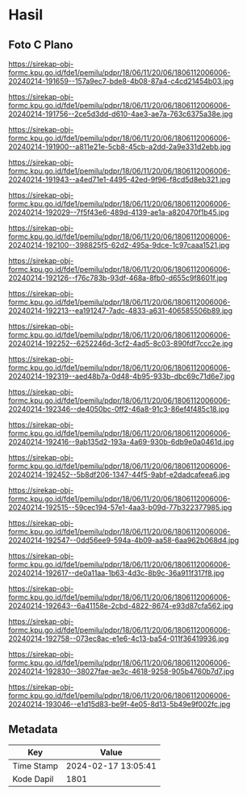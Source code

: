 # Hasil

## Foto C Plano

https://sirekap-obj-formc.kpu.go.id/fde1/pemilu/pdpr/18/06/11/20/06/1806112006006-20240214-191659--157a9ec7-bde8-4b08-87a4-c4cd21454b03.jpg

https://sirekap-obj-formc.kpu.go.id/fde1/pemilu/pdpr/18/06/11/20/06/1806112006006-20240214-191756--2ce5d3dd-d610-4ae3-ae7a-763c6375a38e.jpg

https://sirekap-obj-formc.kpu.go.id/fde1/pemilu/pdpr/18/06/11/20/06/1806112006006-20240214-191900--a811e21e-5cb8-45cb-a2dd-2a9e331d2ebb.jpg

https://sirekap-obj-formc.kpu.go.id/fde1/pemilu/pdpr/18/06/11/20/06/1806112006006-20240214-191943--a4ed71e1-4495-42ed-9f96-f8cd5d8eb321.jpg

https://sirekap-obj-formc.kpu.go.id/fde1/pemilu/pdpr/18/06/11/20/06/1806112006006-20240214-192029--7f5f43e6-489d-4139-ae1a-a820470f1b45.jpg

https://sirekap-obj-formc.kpu.go.id/fde1/pemilu/pdpr/18/06/11/20/06/1806112006006-20240214-192100--398825f5-62d2-495a-9dce-1c97caaa1521.jpg

https://sirekap-obj-formc.kpu.go.id/fde1/pemilu/pdpr/18/06/11/20/06/1806112006006-20240214-192126--f76c783b-93df-468a-8fb0-d655c9f8601f.jpg

https://sirekap-obj-formc.kpu.go.id/fde1/pemilu/pdpr/18/06/11/20/06/1806112006006-20240214-192213--ea191247-7adc-4833-a631-406585506b89.jpg

https://sirekap-obj-formc.kpu.go.id/fde1/pemilu/pdpr/18/06/11/20/06/1806112006006-20240214-192252--6252246d-3cf2-4ad5-8c03-890fdf7ccc2e.jpg

https://sirekap-obj-formc.kpu.go.id/fde1/pemilu/pdpr/18/06/11/20/06/1806112006006-20240214-192319--aed48b7a-0d48-4b95-933b-dbc69c71d6e7.jpg

https://sirekap-obj-formc.kpu.go.id/fde1/pemilu/pdpr/18/06/11/20/06/1806112006006-20240214-192346--de4050bc-0ff2-46a8-91c3-86ef4f485c18.jpg

https://sirekap-obj-formc.kpu.go.id/fde1/pemilu/pdpr/18/06/11/20/06/1806112006006-20240214-192416--9ab135d2-193a-4a69-930b-6db9e0a0461d.jpg

https://sirekap-obj-formc.kpu.go.id/fde1/pemilu/pdpr/18/06/11/20/06/1806112006006-20240214-192452--5b8df206-1347-44f5-9abf-e2dadcafeea6.jpg

https://sirekap-obj-formc.kpu.go.id/fde1/pemilu/pdpr/18/06/11/20/06/1806112006006-20240214-192515--59cec194-57e1-4aa3-b09d-77b322377985.jpg

https://sirekap-obj-formc.kpu.go.id/fde1/pemilu/pdpr/18/06/11/20/06/1806112006006-20240214-192547--0dd56ee9-594a-4b09-aa58-6aa962b068d4.jpg

https://sirekap-obj-formc.kpu.go.id/fde1/pemilu/pdpr/18/06/11/20/06/1806112006006-20240214-192617--de0a11aa-1b63-4d3c-8b9c-36a911f317f8.jpg

https://sirekap-obj-formc.kpu.go.id/fde1/pemilu/pdpr/18/06/11/20/06/1806112006006-20240214-192643--6a41158e-2cbd-4822-8674-e93d87cfa562.jpg

https://sirekap-obj-formc.kpu.go.id/fde1/pemilu/pdpr/18/06/11/20/06/1806112006006-20240214-192758--073ec8ac-e1e6-4c13-ba54-011f36419936.jpg

https://sirekap-obj-formc.kpu.go.id/fde1/pemilu/pdpr/18/06/11/20/06/1806112006006-20240214-192830--38027fae-ae3c-4618-9258-905b4760b7d7.jpg

https://sirekap-obj-formc.kpu.go.id/fde1/pemilu/pdpr/18/06/11/20/06/1806112006006-20240214-193046--e1d15d83-be9f-4e05-8d13-5b49e9f002fc.jpg


## Metadata

| Key        | Value               |
| ---------- | ------------------- |
| Time Stamp | 2024-02-17 13:05:41 |
| Kode Dapil | 1801                |



